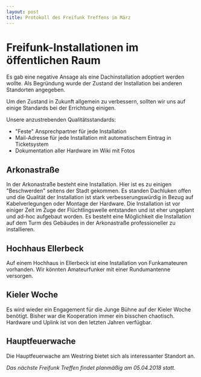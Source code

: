 ```yaml
---
layout: post
title: Protokoll des Freifunk Treffens im März
---
```

# Freifunk-Installationen im öffentlichen Raum
Es gab eine negative Ansage als eine Dachinstallation adoptiert werden wollte.
Als Begründung wurde der Zustand der Installation bei anderen Standorten
angegeben.

Um den Zustand in Zukunft allgemein zu verbessern, 
sollten wir uns auf einige Standards bei der Errichtung einigen.

Unsere anzustrebenden Qualitätsstandards:

* "Feste" Ansprechpartner für jede Installation
* Mail-Adresse für jede Installation mit automatischem Eintrag in Ticketsystem
* Dokumentation aller Hardware im Wiki mit Fotos

## Arkonastraße

In der Arkonastraße besteht eine Installation.
Hier ist es zu einigen "Beschwerden" seitens der Stadt gekommen.
Es standen Dachluken offen und die Qualität der Installation
ist stark verbesserungswürdig in Bezug auf Kabelverlegungen
oder Montage der Hardware. 
Die Installation ist vor einiger Zeit im Zuge der Flüchtlingswelle entstanden
und ist eher ungeplant und ad-hoc aufgebaut worden.
Es besteht eine Möglichkeit die Installation auf dem Turm des Gebäudes
in der Arkonastraße professioneller zu installieren.

## Hochhaus Ellerbeck

Auf einem Hochhaus in Ellerbeck ist eine Installation von Funkamateuren
vorhanden. Wir könnten Amateurfunker mit einer Rundumantenne versorgen.

## Kieler Woche

Es wird wieder ein Engagement für die Junge Bühne auf der Kieler Woche benötigt.
Bisher war die Kooperation immer ein bisschen chaotisch. 
Hardware und Uplink ist von den letzten Jahren verfügbar.

## Hauptfeuerwache

Die Hauptfeuerwache am Westring bietet sich als interessanter Standort an.


*Das nächste Freifunk Treffen findet planmäßig am 05.04.2018 statt.*
